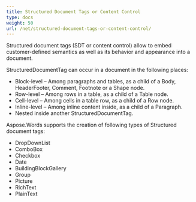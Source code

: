 ```yaml
---
title: Structured Document Tags or Content Control
type: docs
weight: 50
url: /net/structured-document-tags-or-content-control/
---
```



Structured document tags (SDT or content control) allow to embed customer-defined semantics as well as its behavior and appearance into a document.

StructuredDocumentTag can occur in a document in the following places:

- Block-level – Among paragraphs and tables, as a child of a Body, HeaderFooter, Comment, Footnote or a Shape node.
- Row-level – Among rows in a table, as a child of a Table node.
- Cell-level – Among cells in a table row, as a child of a Row node.
- Inline-level – Among inline content inside, as a child of a Paragraph.
- Nested inside another StructuredDocumentTag.

Aspose.Words supports the creation of following types of Structured document tags:

- DropDownList
- ComboBox 
- Checkbox 
- Date 
- BuildingBlockGallery 
- Group 
- Picture 
- RichText 
- PlainText
